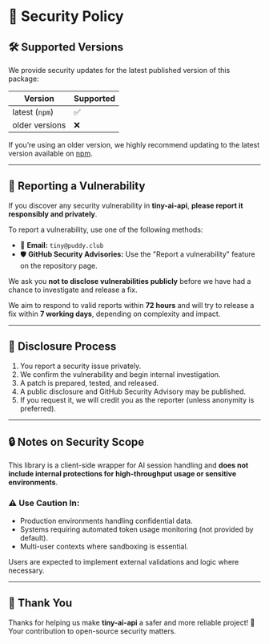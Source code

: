 # 🔐 Security Policy

## 🛠 Supported Versions

We provide security updates for the latest published version of this package:

| Version        | Supported |
|----------------|-----------|
| latest (`npm`) | ✅        |
| older versions | ❌        |

If you’re using an older version, we highly recommend updating to the latest version available on [npm](https://www.npmjs.com/package/tiny-ai-api).

---

## 📣 Reporting a Vulnerability

If you discover any security vulnerability in **tiny-ai-api**, **please report it responsibly and privately**.

To report a vulnerability, use one of the following methods:

- 📧 **Email:** `tiny@puddy.club`
- 🛡️ **GitHub Security Advisories:** Use the "Report a vulnerability" feature on the repository page.

We ask you **not to disclose vulnerabilities publicly** before we have had a chance to investigate and release a fix.

We aim to respond to valid reports within **72 hours** and will try to release a fix within **7 working days**, depending on complexity and impact.

---

## 📝 Disclosure Process

1. You report a security issue privately.
2. We confirm the vulnerability and begin internal investigation.
3. A patch is prepared, tested, and released.
4. A public disclosure and GitHub Security Advisory may be published.
5. If you request it, we will credit you as the reporter (unless anonymity is preferred).

---

## 🔒 Notes on Security Scope

This library is a client-side wrapper for AI session handling and **does not include internal protections for high-throughput usage or sensitive environments**.

### ⚠️ Use Caution In:
- Production environments handling confidential data.
- Systems requiring automated token usage monitoring (not provided by default).
- Multi-user contexts where sandboxing is essential.

Users are expected to implement external validations and logic where necessary.

---

## 🙏 Thank You

Thanks for helping us make **tiny-ai-api** a safer and more reliable project! 💙  
Your contribution to open-source security matters.

